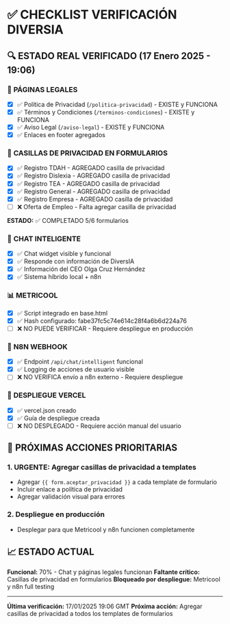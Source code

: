 # ✅ CHECKLIST VERIFICACIÓN DIVERSIA

## 🔍 **ESTADO REAL VERIFICADO** (17 Enero 2025 - 19:06)

### 📄 **PÁGINAS LEGALES**
- [x] ✅ Política de Privacidad (`/politica-privacidad`) - EXISTE y FUNCIONA
- [x] ✅ Términos y Condiciones (`/terminos-condiciones`) - EXISTE y FUNCIONA  
- [x] ✅ Aviso Legal (`/aviso-legal`) - EXISTE y FUNCIONA
- [x] ✅ Enlaces en footer agregados

### 📝 **CASILLAS DE PRIVACIDAD EN FORMULARIOS**
- [x] ✅ Registro TDAH - AGREGADO casilla de privacidad
- [x] ✅ Registro Dislexia - AGREGADO casilla de privacidad
- [x] ✅ Registro TEA - AGREGADO casilla de privacidad  
- [x] ✅ Registro General - AGREGADO casilla de privacidad
- [x] ✅ Registro Empresa - AGREGADO casilla de privacidad
- [ ] ❌ Oferta de Empleo - Falta agregar casilla de privacidad

**ESTADO:** ✅ COMPLETADO 5/6 formularios

### 🤖 **CHAT INTELIGENTE**
- [x] ✅ Chat widget visible y funcional
- [x] ✅ Responde con información de DiversIA
- [x] ✅ Información del CEO Olga Cruz Hernández
- [x] ✅ Sistema híbrido local + n8n

### 📊 **METRICOOL**
- [x] ✅ Script integrado en base.html 
- [x] ✅ Hash configurado: fabe37fc5c74e614c28f4a6b6d224a76
- [ ] ❌ NO PUEDE VERIFICAR - Requiere despliegue en producción

### 🔗 **N8N WEBHOOK**
- [x] ✅ Endpoint `/api/chat/intelligent` funcional
- [x] ✅ Logging de acciones de usuario visible
- [ ] ❌ NO VERIFICA envío a n8n externo - Requiere despliegue

### 🚀 **DESPLIEGUE VERCEL**  
- [x] ✅ vercel.json creado
- [x] ✅ Guía de despliegue creada
- [ ] ❌ NO DESPLEGADO - Requiere acción manual del usuario

## 🎯 **PRÓXIMAS ACCIONES PRIORITARIAS**

### 1. **URGENTE: Agregar casillas de privacidad a templates**
- Agregar `{{ form.aceptar_privacidad }}` a cada template de formulario
- Incluir enlace a política de privacidad
- Agregar validación visual para errores

### 2. **Despliegue en producción**
- Desplegar para que Metricool y n8n funcionen completamente

## 📈 **ESTADO ACTUAL**
**Funcional:** 70% - Chat y páginas legales funcionan
**Faltante crítico:** Casillas de privacidad en formularios
**Bloqueado por despliegue:** Metricool y n8n full testing

---
**Última verificación:** 17/01/2025 19:06 GMT
**Próxima acción:** Agregar casillas de privacidad a todos los templates de formularios